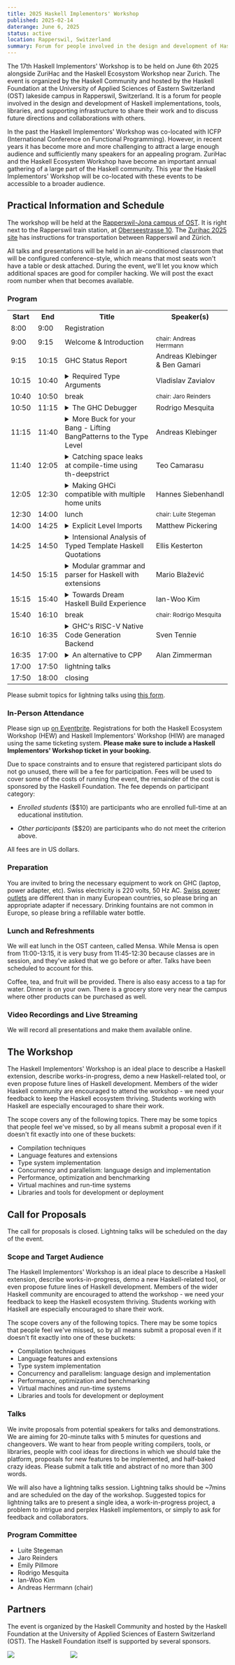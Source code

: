```yaml
---
title: 2025 Haskell Implementors' Workshop
published: 2025-02-14
daterange: June 6, 2025
status: active
location: Rapperswil, Switzerland
summary: Forum for people involved in the design and development of Haskell implementations, tools, libraries, and supporting infrastructure.
---
```


The 17th Haskell Implementors' Workshop is to be held on June 6th 2025 alongside ZuriHac and the Haskell Ecosystom Workshop near Zurich. The event is organized by the Haskell Community and hosted by the Haskell Foundation at the University of Applied Sciences of Eastern Switzerland (OST) lakeside campus in Rapperswil, Switzerland. It is a forum for people involved in the design and development of Haskell implementations, tools, libraries, and supporting infrastructure to share their work and to discuss future directions and collaborations with others.

In the past the Haskell Implementors' Workshop was co-located with ICFP (International Conference on Functional Programming). However, in recent years it has become more and more challenging to attract a large enough audience and sufficiently many speakers for an appealing program. ZuriHac and the Haskell Ecosystem Workshop have become an important annual gathering of a large part of the Haskell community. This year the Haskell Implementors' Workshop will be co-located with these events to be accessible to a broader audience.

## Practical Information and Schedule

The workshop will be held at the [Rapperswil-Jona campus of OST](https://www.ost.ch/en/university-of-applied-sciences/campus/rapperswil-jona-campus). It is right next to the Rapperswil train station, at [Oberseestrasse 10](https://goo.gl/maps/DkF6U9qdgdjcMfz29). The [Zurihac 2025 site](https://zfoh.ch/zurihac2025/) has instructions for transportation between Rapperswil and Zürich.

All talks and presentations will be held in an air-conditioned classroom that will be configured conference-style, which means that most seats won't have a table or desk attached. During the event, we'll let you know which additional spaces are good for compiler hacking. We will post the exact room number when that becomes available.

### Program

<table>
  <tr><th>Start</th><th>End</th><th>Title</th><th>Speaker(s)</th></tr>

  <tr><td> 8:00</td><td>9:00</td><td>Registration</td><td></td></tr>
  <tr><td> 9:00</td><td>9:15</td><td>Welcome & Introduction</td><td><small>chair: Andreas Herrmann</small></td></tr>

  <tr><td> 9:15</td><td>10:15</td><td>GHC Status Report</td><td>Andreas Klebinger<br>& Ben Gamari</td></tr>

  <tr><td>10:15</td><td>10:40</td><td><details>
    <summary>Required Type Arguments</summary>
    <p>
      RequiredTypeArguments is a Haskell extension recently implemented in GHC as part of the Dependent Haskell initiative. In this talk, I will demonstrate how required type arguments enable better API design—including a type-safe `printf` implementation—and discuss the far-reaching implications of this extension for Haskell's syntax.
    </p>
  </details></td><td>Vladislav Zavialov</td></tr>

  <tr><td>10:40</td><td>10:50</td><td>break</td><td><small>chair: Jaro Reinders</small></td></tr>

  <tr><td>10:50</td><td>11:15</td><td><details>
    <summary>The GHC Debugger</summary>
    <p>Collaborators: Matthew Pickering, Hannes Siebenhandl</p>
    <p>
      While using the Haskell debugger has been possible via GHCi for the last two decades, the lack
      of a modern integration with IDEs, and incomplete, slow, or unimplemented
      features, has greatly hindered its adoption.
    </p>
    <p>
      In this talk, we introduce our progress and plans to create a first-class
      debugger for Haskell. We've developed a standalone application using the
      GHC library that conforms to the Debug Adaptor Protocol (DAP), making Haskell
      debugging possible with all compatible IDEs. In the process, we've fixed long-standing performance
      and usability issues in the existing debugger implementation. Our goal is to bring
      debugging of Haskell programs to the same level as other language ecosystems.
      Finally, we’ll also reflect on the architectural limitations of the current debugger and
      outline our vision for the future of debugging in Haskell.
    </p>
  </details></td><td>Rodrigo Mesquita</td></tr>
  <tr><td>11:15</td><td>11:40</td><td><details>
    <summary>More Buck for your Bang - Lifting BangPatterns to the Type Level</summary>
    <p>
      BangPatterns is a well understood Haskell extension and often used to great effect in order to improve performance. Beyond its current definition the idea of simply letting users write <code>plus :: !Int -> !Int -> Int</code> seems trivial at first glance as the concept seems to translate to such a type signature quite easily.
    </p>
    <p>
      But what might a type signature like <code>filter :: (!Int -> Bool) -> [Int] -> Bool</code> tell us? And more importantly what can a compiler make out of it?
    </p>
    <p>
      In this talk I will briefly cover the intuition of BangPatterns as they are today. How they change the meaning of programs but also how GHC can exploit these changes to make our programs faster.
    </p>
    <p>
      From there we lift the idea one level up. How might things look if bangs were not just syntactic sugar but type modifiers instead? What would those modified types look like?
      But most importantly which benefits would this have for the expressiveness of Haskell itself, and how could both Haskell implementors and users make use of them to squeeze more performance out of their programs?
    </p>
  </details></td><td>Andreas Klebinger</td></tr>
  <tr><td>11:40</td><td>12:05</td><td><details>
    <summary>Catching space leaks at compile-time using th-deepstrict</summary>
    <p>
      Excessive laziness can cause space leaks in Haskell programs. This talk gives theoretical and practical tools to catch these performance errors at compile-time. We claim that laziness can only lead to unbounded space leaks in stateful code. So, code should either be stateless or deep strict. The <a href="https://tracsis.github.io/th-deepstrict/">th-deepstrict</a> library uses TemplateHaskell to assert that certain types are deep strict, ie, strict in all of their fields and the type of each field is itself deep strict recursively. By placing such assertions on the types that encode our program’s state, we can ensure that they do not lead to space leaks through laziness, while allowing the rest of our code to be as lazy as we desire.
    </p>
  </details></td><td>Teo Camarasu</td></tr>
  <tr><td>12:05</td><td>12:30</td><td><details>
    <summary>Making GHCi compatible with multiple home units</summary>
    <p>Collaborators: Matthew Pickering, Rodrigo Mesquita</p>
    <p>
      The ability to compile multiple units within a single session was a key
      innovation for GHC API consumers like GHCi and HLS. Today, most Haskell
      projects involve multiple local packages that developers actively modify, so
      tooling must support this workflow seamlessly.
    </p><p>
      However, GHCi's support for multiple home units remains limited.
      This significantly hampers productivity when working on
      multi-package projects. When developers start using multiple unit repl support,
      they expect the same experience as the old single-unit session.
    </p><p>
      In this talk, we present our approach to making GHCi fully compatible with
      multiple home units. Our goal is to deliver a seamless user experience: using
      GHCi with multiple home units should feel no different from working with a
      single unit. To achieve this, we are redesigning GHC's interactive session
      management with multiple home units as the default model, treating single-unit
      sessions as a special case.
    </p><p>
      This unification eliminates fragile, infrequently used code paths, reduces
      test duplication and provides feature parity. Furthermore, GHCi's built-in
      debugger will work transparently across unit boundaries, for example, allowing
      you to set breakpoints in a library component whilst debugging an executable.
    </p>
  </details></td><td>Hannes&nbsp;Siebenhandl</td></tr>

  <tr><td>12:30</td><td>14:00</td><td>lunch</td><td><small>chair: Luite Stegeman</small></td></tr>

  <tr><td>14:00</td><td>14:25</td><td><details>
    <summary>Explicit Level Imports</summary>
    <p>Collaborators: Rodrigo Mesquita, Adam Gundry</p>
    <p>
      Explicit Level Imports is an extension to GHC which allows a programmer to be
      more precise about which dependencies are needed for Template Haskell.
      In a module, each import is annotated with which level it will be needed at,
      some modules will be needed for use in splices, some in quotes and some in
      normal contexts.
    </p>
    <p>
      This precision means it is straightforward
      for the compiler to work out what is exactly needed at each stage, and
      only provide that. The result is faster compilation times and the potential
      for improved cross-compilation support.
    </p>
    <p>
      In this talk we will explain the design of the extension, the implementation and
finally reflect on future directions the extension makes possible.
    </p>
  </details></td><td>Matthew Pickering</td></tr>
  <tr><td>14:25</td><td>14:50</td><td><details>
    <summary>Intensional Analysis of Typed Template Haskell Quotations</summary>
    <p>Collaborators: Matthew Pickering</p>
    <p>
      Typed Template Haskell allows us to write Haskell code which generates other Haskell programs in a type-safe and principled manner. However, the generated programs are completely opaque and cannot be introspected, limiting the type of analysis and transformations that we can perform. We propose a system which allows the programmer to overload the meaning of quoted Template Haskell expressions by desugaring these expressions into a well-typed PHOAS representation. Being a regular datatype, the PHOAS representation is much more amenable to analysis and transformation, indirectly giving the programmer the ability to overload the meaning of quoted expressions by further processing the PHOAS representation. Primitive Haskell constructs such as variables (both free and bound), lambda expressions and patterns are all exposed in the PHOAS interface, giving the programmer a large amount of control over the meaning of their quoted expressions. We believe that this system has a variety of useful applications, particularly for creating EDSLs - we give motivating examples in practical areas such as distributed computing and program generation to demonstrate the effectiveness of this approach. More precisely, in this paper we discuss the design and implementation of this idea as a new Haskell extension implemented on top of GHC.
    </p>
  </details></td><td>Ellis Kesterton</td></tr>
  <tr><td>14:50</td><td>15:15</td><td><details>
    <summary>Modular grammar and parser for Haskell with extensions</summary>
    <p>
      The (slowly) ongoing project at <a href="https://github.com/blamario/language-haskell">github.com/blamario/language-haskell</a> contains a full parser and pretty-printer for Haskell 2010 and almost all its extensions to date. The parser is built around the core design of a modular grammar built by combining grammar extension mixins. An extension mixin builds its part of the AST via a finally-tagless type class specific to the extension. We hope the end result will be a flexible parser that can be quickly tweaked to experiment with not only Haskell but many languages in the Haskell family.
    </p>
  </details></td><td>Mario Blažević</td></tr>
  <tr><td>15:15</td><td>15:40</td><td><details>
    <summary>Towards Dream Haskell Build Experience</summary>
    <p>
      In Mercury, we are developing a new Buck2-based Haskell build system and developer environment, starting from the first principles. We achieved module-level incremental build that can be distributed over a cluster. This progress involves many fundamental improvements in the GHC pipeline; opening GHC dependency analysis API to external build system, more complete build determinism, a better interface file design, first-class byte code artifacts, unifying GHC compilation modes and a new server-mode GHC worker. I overview our goal, the current development status and the next plan, which arrives in the next GHC releases and Buck2 Haskell rules integration.
      </p>
  </details></td><td>Ian-Woo Kim</td></tr>

  <tr><td>15:40</td><td>16:10</td><td>break</td><td><small>chair: Rodrigo Mesquita</small></td></tr>

  <tr><td>16:10</td><td>16:35</td><td><details>
    <summary>GHC's RISC-V Native Code Generation Backend</summary>
    <p>
      RISC-V is an exciting, new architecture that has received a lot of attention by
      the Open Source community lately. We will start by understanding where this
      excitement comes from and why RISC-V is not just "yet another architecture".
      We will also introduce some basic vocabulary to better understand requirements
      for compiler engineers and software packagers.
    </p><p>
      Then, we will take a look at the current state of RISC-V support in GHC with a
      focus on the Native Code Generation Backend ("NCG".) Furthermore, future
      improvements will be discussed (finally, we're at the dawn of Zurihac 2025 ;)
      .) A look at the innovative approaches to handle variable vector register
      widths in the instruction set may even inspire further research.
    </p><p>
      Implementing the RISC-V NCG was a challenge regarding software development
      environment setup, debugging and problem-solving strategies. There are a couple
      of tricks and hints be shared with future NCG developers. Most of them could be
      useful to tackle other tasks in the lower parts of the compiler pipeline as
      well.
    </p>
  </details></td><td>Sven Tennie</td></tr>
  <tr><td>16:35</td><td>17:00</td><td><details>
    <summary>An alternative to CPP</summary>
    <p>
      A surprisingly large amount of haskell code uses the CPP extension to manage compilation for supporting multiple versions of GHC. For this, only a small subset of the available CPP features are used. Because CPP is a general-purpose tool, it makes unwanted changes to the code before GHC sees it, making it much harder for tools (and humans) to process. In <a href="https://github.com/ghc-proposals/ghc-proposals/pull/616">my GHC_CPP proposal</a> I present an alternative, built in to GHC, and providing just the needed subset for this use case.
    </p><p>
      This talk presents the motivation and rationale behind this, and shares progress to date on <a href="https://gitlab.haskell.org/ghc/ghc/-/tree/wip/az/ghc-cpp">an implementation</a>.
    </p>
  </details></td><td>Alan Zimmerman</td></tr>

  <tr><td>17:00</td><td>17:50</td><td>lightning talks</td><td></td></tr>

  <tr><td>17:50</td><td>18:00</td><td>closing</td><td></td></tr>
</table>

Please submit topics for lightning talks using [this form](https://forms.gle/tbJHf2wzWqHKQtZW7).

### In-Person Attendance

Please sign up [on Eventbrite](https://www.eventbrite.com/e/2025-workshops-at-zurihac-tickets-1247256801669?aff=oddtdtcreator). Registrations for both the Haskell Ecosystem Workshop (HEW) and Haskell Implementors' Workshop (HIW) are managed using the same ticketing system. **Please make sure to include a Haskell Implementors' Workshop ticket in your booking.**

Due to space constraints and to ensure that registered participant slots do not go unused, there will be a fee for participation.
Fees will be used to cover some of the costs of running the event, the remainder of the cost is sponsored by the Haskell Foundation.
The fee depends on participant category:

 * _Enrolled students_ ($$10) are participants who are enrolled full-time at an educational institution. 

 * _Other participants_ ($$20) are participants who do not meet the criterion above.
 
All fees are in US dollars.

### Preparation

You are invited to bring the necessary equipment to work on GHC (laptop, power adapter, etc). Swiss electricity is 220 volts, 50 Hz AC. [Swiss power outlets](https://en.wikipedia.org/wiki/AC_power_plugs_and_sockets#Swiss_SN_441011_(Type_J)) are different than in many European countries, so please bring an appropriate adapter if necessary. Drinking fountains are not common in Europe, so please bring a refillable water bottle.

### Lunch and Refreshments

We will eat lunch in the OST canteen, called Mensa. While Mensa is open from 11:00-13:15, it is very busy from 11:45-12:30 because classes are in session, and they've asked that we go before or after. Talks have been scheduled to account for this.

Coffee, tea, and fruit will be provided. There is also easy access to a tap for water. Dinner is on your own. There is a grocery store very near the campus where other products can be purchased as well.

### Video Recordings and Live Streaming

We will record all presentations and make them available online.

## The Workshop

The Haskell Implementors' Workshop is an ideal place to describe a Haskell extension, describe works-in-progress, demo a new Haskell-related tool, or even propose future lines of Haskell development. Members of the wider Haskell community are encouraged to attend the workshop - we need your feedback to keep the Haskell ecosystem thriving. Students working with Haskell are especially encouraged to share their work.

The scope covers any of the following topics. There may be some topics that people feel we've missed, so by all means submit a proposal even if it doesn't fit exactly into one of these buckets:

* Compilation techniques
* Language features and extensions
* Type system implementation
* Concurrency and parallelism: language design and implementation
* Performance, optimization and benchmarking
* Virtual machines and run-time systems
* Libraries and tools for development or deployment

## Call for Proposals

The call for proposals is closed.
Lightning talks will be scheduled on the day of the event.

### Scope and Target Audience

The Haskell Implementors' Workshop is an ideal place to describe a Haskell extension, describe works-in-progress, demo a new Haskell-related tool, or even propose future lines of Haskell development. Members of the wider Haskell community are encouraged to attend the workshop - we need your feedback to keep the Haskell ecosystem thriving. Students working with Haskell are especially encouraged to share their work.

The scope covers any of the following topics. There may be some topics that people feel we've missed, so by all means submit a proposal even if it doesn't fit exactly into one of these buckets:

* Compilation techniques
* Language features and extensions
* Type system implementation
* Concurrency and parallelism: language design and implementation
* Performance, optimization and benchmarking
* Virtual machines and run-time systems
* Libraries and tools for development or deployment

### Talks

We invite proposals from potential speakers for talks and demonstrations. We are aiming for 20-minute talks with 5 minutes for questions and changeovers. We want to hear from people writing compilers, tools, or libraries, people with cool ideas for directions in which we should take the platform, proposals for new features to be implemented, and half-baked crazy ideas. Please submit a talk title and abstract of no more than 300 words.

We will also have a lightning talks session. Lightning talks should be ~7mins and are scheduled on the day of the workshop. Suggested topics for lightning talks are to present a single idea, a work-in-progress project, a problem to intrigue and perplex Haskell implementors, or simply to ask for feedback and collaborators.

### Program Committee

* Luite Stegeman
* Jaro Reinders
* Emily Pillmore
* Rodrigo Mesquita
* Ian-Woo Kim
* Andreas Herrmann (chair)

## Partners

The event is organized by the Haskell Community and hosted by the Haskell Foundation at the University of Applied Sciences of Eastern Switzerland (OST). The Haskell Foundation itself is supported by several sponsors.


<div class="flex flex-wrap items-center justify-center"><a class="block w-48" style="margin-right: 4rem"><img src="/assets/images/partners/ost_logo-400.png"></a><a class="block w-48" style="margin-left: 4rem;"><img src="/assets/images/logos/hf-logo-400px-alpha.png"></a></div>
